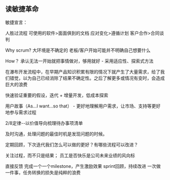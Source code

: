 ## 读敏捷革命

敏捷宣言：

人胜过流程
可使用的软件>面面俱到的文档
应对变化>遵循计划
客户合作>合同谈判

Why scrum?
大环境是不确定的
老板/客户开始可能并不明确自己想要什么

How？
承认无法一开始就把事情做对，够用就好 - 采用适应性、探索式方法

在瀑布开发流程中，在早期产品知识积累有限的情况下就产生了大量需求，给了我们错觉，以为自己已经消除了结果不确定性。之后了解更多或情况有变时，会造成巨大的浪费

快速验证重要的假设，迭代 + 增量开发，低成本探索

用户故事（As...I want...so that） - 更好地理解用户需求，让市场、支持等更好地参与需求过程

2/8定律--以价值导向梳理待办事项清单

及时沟通，处理问题的最佳时机是发现问题的时候。

定期回顾，下次迭代我们怎么可以做的更好？有哪些流程可以改进？

关注过程，而不只是结果； 员工是否快乐是公司未来业绩的风向标

直接反馈
完成一个一个milestone，产生激励效果
sprint回顾，持续改进
一次做一件事，任务转换的损失是纯粹的浪费
